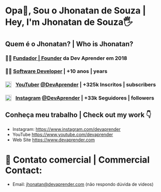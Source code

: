 # **Opa👋, Sou o Jhonatan de Souza | Hey, I'm Jhonatan de Souza🖐**

## Quem é o Jhonatan? | Who is Jhonatan?

### 🙋‍♂️ **[Fundador | Founder](https://www.devaprender.com) da Dev Aprender em 2018**
### 👨‍💻 **[Software Developer](https://www.linkedin.com/in/jhonatands/) | +10 anos | years**
### <a href="https://www.youtube.com/devaprender"><img align="left" alt="🔴" width="20px" style='padding-right:10px' src="https://cdn-icons-png.flaticon.com/512/174/174883.png" /></a>**[YouTuber]([youtube.com/devaprender](https://youtube.com/c/DevAprender/)) [@DevAprender](https://youtube.com/c/DevAprender/) | +325k Inscritos | subscribers**
### <a href="https://www.instagram.com/devaprender"><img align="left" alt="🔴" width="20px" style='padding-right:10px' src="https://cdn-icons-png.flaticon.com/512/174/174883.png" /></a>**[Instagram]([instagram.com/devaprender](https://instagram.com/devaprender)) [@DevAprender](https://instagram.com/devaprender) | +33k Seguidores | followers**

## **Conheça meu trabalho | Check out my work 👇**
* Instagram: https://www.instagram.com/devaprender
* YouTube https://www.youtube.com/devaprender
* Web Site https://www.devaprender.com

# 📨 Contato comercial | Commercial Contact:
- Email: jhonatan@devaprender.com
(não respondo dúvida de videos)
